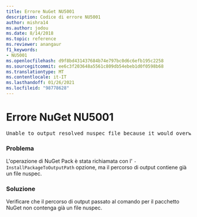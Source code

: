 ```yaml
---
title: Errore NuGet NU5001
description: Codice di errore NU5001
author: mishra14
ms.author: jodou
ms.date: 8/14/2018
ms.topic: reference
ms.reviewer: anangaur
f1_keywords:
- NU5001
ms.openlocfilehash: d9f8bd431437684b74e797bc0d6c6efb195c2258
ms.sourcegitcommit: ee6c3f203648a5561c809db54ebeb1d0f0598b68
ms.translationtype: MT
ms.contentlocale: it-IT
ms.lasthandoff: 01/26/2021
ms.locfileid: "98778628"
---
```

# <a name="nuget-error-nu5001"></a>Errore NuGet NU5001
<pre>Unable to output resolved nuspec file because it would overwrite the original at 'F:\project\project.nuspec'.</pre>

### <a name="issue"></a>Problema

L'operazione di NuGet Pack è stata richiamata con l' `-InstallPackageToOutputPath` opzione, ma il percorso di output contiene già un file nuspec.


### <a name="solution"></a>Soluzione

Verificare che il percorso di output passato al comando per il pacchetto NuGet non contenga già un file nuspec.

